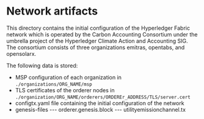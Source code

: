 # Network artifacts

This directory contains the initial configuration of the Hyperledger Fabric network which is operated by the Carbon Accounting Consortium under the umbrella project of the Hyperledger Climate Action and Accounting SIG. The consortium consists of three organizations emitras, opentabs, and opensolarx.

The following data is stored:
- MSP configuration of each organization in `./organizations/ORG_NAME/msp`
- TLS certificates of the orderer nodes in `./organization/ORG_NAME/orderers/ORDEREr_ADDRESS/TLS/server.cert`
- configtx.yaml file containing the initial configuration of the network
- genesis-files
--- orderer.genesis.block 
--- utilityemissionchannel.tx